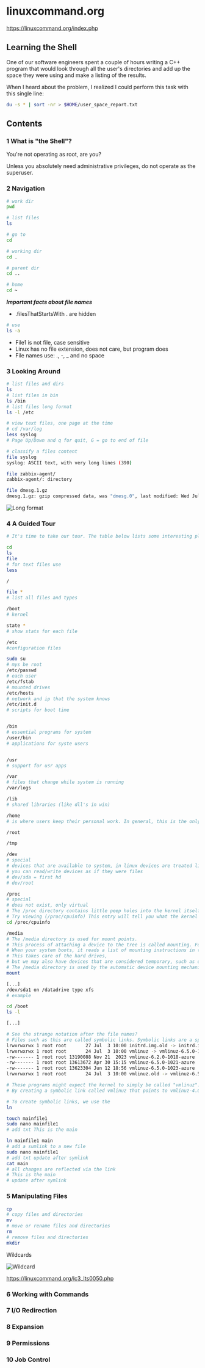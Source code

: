 #  linuxcommand.org

https://linuxcommand.org/index.php

## Learning the Shell

One of our software engineers spent a couple of hours writing a C++ program that would look through all the user's directories and add up the space they were using and make a listing of the results.


When I heard about the problem, I realized I could perform this task with this single line:

```bash
du -s * | sort -nr > $HOME/user_space_report.txt
```

## Contents

### 1 What is "the Shell"?

You're not operating as root, are you?

Unless you absolutely need administrative privileges, do not operate as the superuser.

### 2 Navigation

```bash
# work dir
pwd

# list files
ls

# go to
cd

# working dir
cd .

# parent dir
cd ..

# home 
cd ~

```

***Important facts about file names***

* .filesThatStartsWith . are hidden

```bash
# use
ls -a
```
* File1 is not file, case sensitive
* Linux has no file extension, does not care, but program does
* File names use: ., -, _ and no space

### 3 Looking Around

```bash
# list files and dirs
ls
# list files in bin
ls /bin
# list files long format
ls -l /etc

# view text files, one page at the time
# cd /var/log
less syslog
# Page Up/Down and q for quit, G = go to end of file

# classify a files content
file syslog
syslog: ASCII text, with very long lines (390)

file zabbix-agent/
zabbix-agent/: directory

file dmesg.1.gz
dmesg.1.gz: gzip compressed data, was "dmesg.0", last modified: Wed Jul  3 09:55:54 2024, max compression, from Unix, original size modulo 2^32 40595

```

![Long format](https://github.com/spawnmarvel/linux-and-azure/blob/main/images/longformat.jpg)

### 4 A Guided Tour

```bash
# It's time to take our tour. The table below lists some interesting places to explore. This is by no means a complete list, but it should prove to be an interesting adventure.

cd
ls
file
# for text files use 
less

/

file *
# list all files and types

/boot 
# kernel

state *
# show stats for each file

/etc
#configuration files

sudo su
# mys be root
/etc/passwd
# each user
/etc/fstab
# mounted drives
/etc/hosts
# network and ip that the system knows 
/etc/init.d
# scripts for boot time


/bin
# essential programs for system
/user/bin
# applications for syste users


/usr
# support for usr apps

/var
# files that change while system is running
/var/logs

/lib
# shared libraries (like dll's in win)

/home
# is where users keep their personal work. In general, this is the only place users are allowed to write files. This keeps things nice and clean :-)

/root

/tmp

/dev
# special
# devices that are available to system, in linux devices are treated like file
# you can read/write devices as if they were files
# dev/sda = first hd
# dev/root

/proc
# special
# does not exist, only virtual
# The /proc directory contains little peep holes into the kernel itself.
# Try viewing (/proc/cpuinfo) This entry will tell you what the kernel thinks of the system's CPU.
cd /proc/cpuinfo

/media
# The /media directory is used for mount points.
# This process of attaching a device to the tree is called mounting. For a device to be available, it must first be mounted.
# When your system boots, it reads a list of mounting instructions in the /etc/fstab file, which describes which device is mounted at which mount point in the directory tree.
# This takes care of the hard drives,
# but we may also have devices that are considered temporary, such as optical disks and USB storage devices. Since these are removable, they do not stay mounted all the time. 
# The /media directory is used by the automatic device mounting mechanisms found in modern desktop oriented Linux distributions. To see what devices and mount points are used, type 
mount

[...]
/dev/sda1 on /datadrive type xfs
# example

cd /boot
ls -l

[...]

# See the strange notation after the file names?
# Files such as this are called symbolic links. Symbolic links are a special type of file that points to another file. With symbolic links, it is possible for a single file to have multiple names.
lrwxrwxrwx 1 root root       27 Jul  3 10:00 initrd.img.old -> initrd.img-6.5.0-1021-azure
lrwxrwxrwx 1 root root       24 Jul  3 10:00 vmlinuz -> vmlinuz-6.5.0-1023-azure
-rw------- 1 root root 13190088 Nov 21  2023 vmlinuz-6.2.0-1018-azure
-rw------- 1 root root 13613672 Apr 30 15:15 vmlinuz-6.5.0-1021-azure
-rw------- 1 root root 13623304 Jun 12 18:56 vmlinuz-6.5.0-1023-azure
lrwxrwxrwx 1 root root       24 Jul  3 10:00 vmlinuz.old -> vmlinuz-6.5.0-1021-azure

# These programs might expect the kernel to simply be called "vmlinuz". Here is where the beauty of the symbolic link comes in. 
# By creating a symbolic link called vmlinuz that points to vmlinuz-4.0.36-3, we have solved the problem.

# To create symbolic links, we use the
ln

touch mainfile1
sudo nano mainfile1
# add txt This is the main

ln mainfile1 main
# add a sumlink to a new file
sudo nano mainfile1
# add txt update after symlink
cat main
# all changes are reflected via the link
# This is the main
# update after symlink

```

### 5 Manipulating Files

```bash
cp
# copy files and directories
mv
# move or rename files and directories
rm
# remove files and directories
mkdir

```
Wildcards

![Wildcard ](https://github.com/spawnmarvel/linux-and-azure/blob/main/images/wildcard.jpg)


https://linuxcommand.org/lc3_lts0050.php

### 6 Working with Commands
### 7 I/O Redirection
### 8 Expansion
### 9 Permissions
### 10 Job Control


